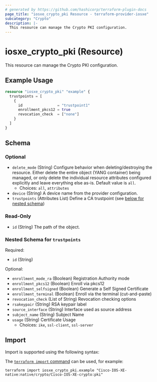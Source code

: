 ```yaml
---
# generated by https://github.com/hashicorp/terraform-plugin-docs
page_title: "iosxe_crypto_pki Resource - terraform-provider-iosxe"
subcategory: "Crypto"
description: |-
  This resource can manage the Crypto PKI configuration.
---
```


# iosxe_crypto_pki (Resource)

This resource can manage the Crypto PKI configuration.

## Example Usage

```terraform
resource "iosxe_crypto_pki" "example" {
  trustpoints = [
    {
      id                = "trustpoint1"
      enrollment_pkcs12 = true
      revocation_check  = ["none"]
    }
  ]
}
```

<!-- schema generated by tfplugindocs -->
## Schema

### Optional

- `delete_mode` (String) Configure behavior when deleting/destroying the resource. Either delete the entire object (YANG container) being managed, or only delete the individual resource attributes configured explicitly and leave everything else as-is. Default value is `all`.
  - Choices: `all`, `attributes`
- `device` (String) A device name from the provider configuration.
- `trustpoints` (Attributes List) Define a CA trustpoint (see [below for nested schema](#nestedatt--trustpoints))

### Read-Only

- `id` (String) The path of the object.

<a id="nestedatt--trustpoints"></a>
### Nested Schema for `trustpoints`

Required:

- `id` (String)

Optional:

- `enrollment_mode_ra` (Boolean) Registration Authority mode
- `enrollment_pkcs12` (Boolean) Enroll via pkcs12
- `enrollment_selfsigned` (Boolean) Generate a Self Signed Certificate
- `enrollment_terminal` (Boolean) Enroll via the terminal (cut-and-paste)
- `revocation_check` (List of String) Revocation checking options
- `rsakeypair` (String) RSA keypair label
- `source_interface` (String) Interface used as source address
- `subject_name` (String) Subject Name
- `usage` (String) Certificate Usage
  - Choices: `ike`, `ssl-client`, `ssl-server`

## Import

Import is supported using the following syntax:

The [`terraform import` command](https://developer.hashicorp.com/terraform/cli/commands/import) can be used, for example:

```shell
terraform import iosxe_crypto_pki.example "Cisco-IOS-XE-native:native/crypto/Cisco-IOS-XE-crypto:pki"
```
